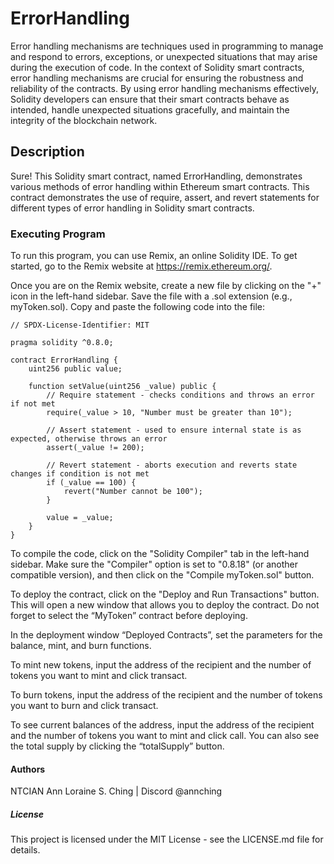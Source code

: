 # ErrorHandling
Error handling mechanisms are techniques used in programming to manage and respond to errors, exceptions, or unexpected situations that may arise during the execution of code. In the context of Solidity smart contracts, error handling mechanisms are crucial for ensuring the robustness and reliability of the contracts. By using error handling mechanisms effectively, Solidity developers can ensure that their smart contracts behave as intended, handle unexpected situations gracefully, and maintain the integrity of the blockchain network.

## Description
Sure! This Solidity smart contract, named ErrorHandling, demonstrates various methods of error handling within Ethereum smart contracts. This contract demonstrates the use of require, assert, and revert statements for different types of error handling in Solidity smart contracts.

### Executing Program
To run this program, you can use Remix, an online Solidity IDE. To get started, go to the Remix website at https://remix.ethereum.org/.

Once you are on the Remix website, create a new file by clicking on the "+" icon in the left-hand sidebar. Save the file with a .sol extension (e.g., myToken.sol). Copy and paste the following code into the file:


```
// SPDX-License-Identifier: MIT

pragma solidity ^0.8.0;

contract ErrorHandling {
    uint256 public value;

    function setValue(uint256 _value) public {
        // Require statement - checks conditions and throws an error if not met
        require(_value > 10, "Number must be greater than 10");
        
        // Assert statement - used to ensure internal state is as expected, otherwise throws an error
        assert(_value != 200);
        
        // Revert statement - aborts execution and reverts state changes if condition is not met
        if (_value == 100) {
            revert("Number cannot be 100");
        }

        value = _value;
    }
}
```

To compile the code, click on the "Solidity Compiler" tab in the left-hand sidebar. Make sure the "Compiler" option is set to "0.8.18" (or another compatible version), and then click on the "Compile myToken.sol" button.

To deploy the contract, click on the "Deploy and Run Transactions" button. This will open a new window that allows you to deploy the contract. Do not forget to select the “MyToken” contract before deploying.

In the deployment window “Deployed Contracts”, set the parameters for the balance, mint, and burn functions.

To mint new tokens, input the address of the recipient and the number of tokens you want to mint and click transact.

To burn tokens, input the address of the recipient and the number of tokens you want to burn and click transact.

To see current balances of the address, input the address of the recipient and the number of tokens you want to mint and click call. You can also see the total supply by clicking the “totalSupply” button.

#### Authors
NTCIAN Ann Loraine S. Ching | Discord @annching

##### License
This project is licensed under the MIT License - see the LICENSE.md file for details.
